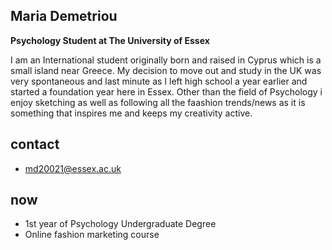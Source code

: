 ## Maria Demetriou
**Psychology Student at The University of Essex**  

I am an International student originally born and raised in Cyprus which is a small island near Greece. My decision to move out and study in the UK was very spontaneous and last minute as I left high school a year earlier and started a foundation year here in Essex. Other than the field of Psychology i enjoy sketching as well as following all the faashion trends/news as it is something that inspires me and keeps my creativity active.

## contact
- md20021@essex.ac.uk

## now
-  1st year of Psychology Undergraduate Degree
-  Online fashion marketing course
